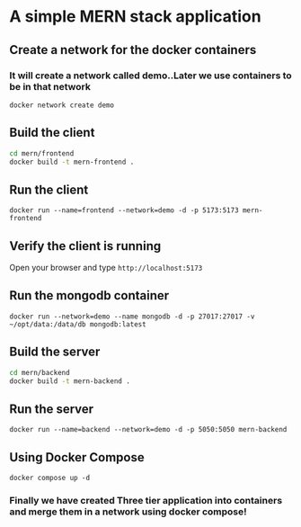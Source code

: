 # A simple MERN stack application 

##  Create a network for the docker containers
### It will create a network called demo..Later we use containers to be in that network
`docker network create demo`



## Build the client 

```sh
cd mern/frontend
docker build -t mern-frontend .
```

## Run the client

`docker run --name=frontend --network=demo -d -p 5173:5173 mern-frontend`

## Verify the client is running

Open your browser and type `http://localhost:5173`

## Run the mongodb container

`docker run --network=demo --name mongodb -d -p 27017:27017 -v ~/opt/data:/data/db mongodb:latest`

## Build the server

```sh
cd mern/backend
docker build -t mern-backend .
```

## Run the server

`docker run --name=backend --network=demo -d -p 5050:5050 mern-backend`

## Using Docker Compose

`docker compose up -d`

### Finally we have created Three tier application into containers and merge them in a network using docker compose!
